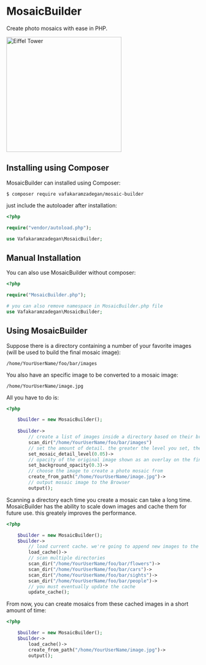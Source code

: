 # MosaicBuilder
Create photo mosaics with ease in PHP.

<img src="https://raw.githubusercontent.com/vafakaramzadegan/MosaicBuilder/main/eiffel-tower.jpg" width="300" alt="Eiffel Tower">

## Installing using Composer
MosaicBuilder can installed using Composer:

`$ composer require vafakaramzadegan/mosaic-builder`

just include the autoloader after installation:

```php
<?php

require("vendor/autoload.php");

use Vafakaramzadegan\MosaicBuilder;
```

## Manual Installation
You can also use MosaicBuilder without composer:

```php
<?php

require("MosaicBuilder.php");

# you can also remove namespace in MosaicBuilder.php file
use Vafakaramzadegan\MosaicBuilder;
```

## Using MosaicBuilder
Suppose there is a directory containing a number of your favorite images (will be used to build the final mosaic image):

`/home/YourUserName/foo/bar/images`

You also have an specific image to be converted to a mosaic image:

`/home/YourUserName/image.jpg`

All you have to do is:

```php
<?php

    $builder = new MosaicBuilder();
    
    $builder->
        // create a list of images inside a directory based on their brightness value
        scan_dir("/home/YourUserName/foo/bar/images")
        // set the amount of detail. the greater the level you set, the smaller the mosaics become
        set_mosaic_detail_level(0.05)->
        // opacity of the original image shown as an overlay on the final image
        set_background_opacity(0.3)->
        // choose the image to create a photo mosaic from
        create_from_path("/home/YourUserName/image.jpg")->
        // output mosaic image to the Browser
        output();
```

Scanning a directory each time you create a mosaic can take a long time. MosaicBuilder has the ability to scale down images and cache them for future use. this greately improves the performance.

```php
<?php

    $builder = new MosaicBuilder();
    $builder->
        // load current cache. we're going to append new images to the cache, not overwriting it.
        load_cache()->
        // scan multiple directories
        scan_dir("/home/YourUserName/foo/bar/flowers")->
        scan_dir("/home/YourUserName/foo/bar/cars")->
        scan_dir("/home/YourUserName/foo/bar/sights")->
        scan_dir("/home/YourUserName/foo/bar/people")->
        // you must eventually update the cache
        update_cache();
```

From now, you can create mosaics from these cached images in a short amount of time:

```php
<?php

    $builder = new MosaicBuilder();
    $builder->
        load_cache()->
        create_from_path("/home/YourUserName/image.jpg")->
        output();
```
